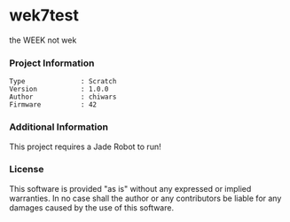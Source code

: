 wek7test
================

the WEEK not wek

### Project Information
```
Type              : Scratch
Version           : 1.0.0
Author            : chiwars
Firmware          : 42
```

### Additional Information
This project requires a Jade Robot to run!

### License
This software is provided "as is" without any expressed or implied warranties.  In no case shall the author or any contributors be liable for any damages caused by the use of this software.

